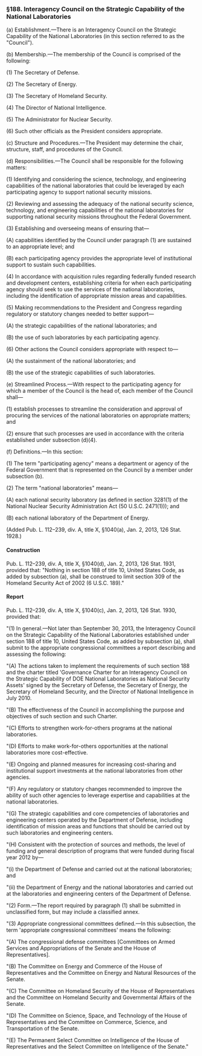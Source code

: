 ### §188. Interagency Council on the Strategic Capability of the National Laboratories ###

(a) Establishment.—There is an Interagency Council on the Strategic Capability of the National Laboratories (in this section referred to as the "Council").

(b) Membership.—The membership of the Council is comprised of the following:

(1) The Secretary of Defense.

(2) The Secretary of Energy.

(3) The Secretary of Homeland Security.

(4) The Director of National Intelligence.

(5) The Administrator for Nuclear Security.

(6) Such other officials as the President considers appropriate.

(c) Structure and Procedures.—The President may determine the chair, structure, staff, and procedures of the Council.

(d) Responsibilities.—The Council shall be responsible for the following matters:

(1) Identifying and considering the science, technology, and engineering capabilities of the national laboratories that could be leveraged by each participating agency to support national security missions.

(2) Reviewing and assessing the adequacy of the national security science, technology, and engineering capabilities of the national laboratories for supporting national security missions throughout the Federal Government.

(3) Establishing and overseeing means of ensuring that—

(A) capabilities identified by the Council under paragraph (1) are sustained to an appropriate level; and

(B) each participating agency provides the appropriate level of institutional support to sustain such capabilities.

(4) In accordance with acquisition rules regarding federally funded research and development centers, establishing criteria for when each participating agency should seek to use the services of the national laboratories, including the identification of appropriate mission areas and capabilities.

(5) Making recommendations to the President and Congress regarding regulatory or statutory changes needed to better support—

(A) the strategic capabilities of the national laboratories; and

(B) the use of such laboratories by each participating agency.

(6) Other actions the Council considers appropriate with respect to—

(A) the sustainment of the national laboratories; and

(B) the use of the strategic capabilities of such laboratories.

(e) Streamlined Process.—With respect to the participating agency for which a member of the Council is the head of, each member of the Council shall—

(1) establish processes to streamline the consideration and approval of procuring the services of the national laboratories on appropriate matters; and

(2) ensure that such processes are used in accordance with the criteria established under subsection (d)(4).

(f) Definitions.—In this section:

(1) The term "participating agency" means a department or agency of the Federal Government that is represented on the Council by a member under subsection (b).

(2) The term "national laboratories" means—

(A) each national security laboratory (as defined in section 3281(1) of the National Nuclear Security Administration Act (50 U.S.C. 2471(1))); and

(B) each national laboratory of the Department of Energy.

(Added Pub. L. 112–239, div. A, title X, §1040(a), Jan. 2, 2013, 126 Stat. 1928.)

#### Construction ####

Pub. L. 112–239, div. A, title X, §1040(d), Jan. 2, 2013, 126 Stat. 1931, provided that: "Nothing in section 188 of title 10, United States Code, as added by subsection (a), shall be construed to limit section 309 of the Homeland Security Act of 2002 (6 U.S.C. 189)."

#### Report ####

Pub. L. 112–239, div. A, title X, §1040(c), Jan. 2, 2013, 126 Stat. 1930, provided that:

"(1) In general.—Not later than September 30, 2013, the Interagency Council on the Strategic Capability of the National Laboratories established under section 188 of title 10, United States Code, as added by subsection (a), shall submit to the appropriate congressional committees a report describing and assessing the following:

"(A) The actions taken to implement the requirements of such section 188 and the charter titled 'Governance Charter for an Interagency Council on the Strategic Capability of DOE National Laboratories as National Security Assets' signed by the Secretary of Defense, the Secretary of Energy, the Secretary of Homeland Security, and the Director of National Intelligence in July 2010.

"(B) The effectiveness of the Council in accomplishing the purpose and objectives of such section and such Charter.

"(C) Efforts to strengthen work-for-others programs at the national laboratories.

"(D) Efforts to make work-for-others opportunities at the national laboratories more cost-effective.

"(E) Ongoing and planned measures for increasing cost-sharing and institutional support investments at the national laboratories from other agencies.

"(F) Any regulatory or statutory changes recommended to improve the ability of such other agencies to leverage expertise and capabilities at the national laboratories.

"(G) The strategic capabilities and core competencies of laboratories and engineering centers operated by the Department of Defense, including identification of mission areas and functions that should be carried out by such laboratories and engineering centers.

"(H) Consistent with the protection of sources and methods, the level of funding and general description of programs that were funded during fiscal year 2012 by—

"(i) the Department of Defense and carried out at the national laboratories; and

"(ii) the Department of Energy and the national laboratories and carried out at the laboratories and engineering centers of the Department of Defense.

"(2) Form.—The report required by paragraph (1) shall be submitted in unclassified form, but may include a classified annex.

"(3) Appropriate congressional committees defined.—In this subsection, the term 'appropriate congressional committees' means the following:

"(A) The congressional defense committees [Committees on Armed Services and Appropriations of the Senate and the House of Representatives].

"(B) The Committee on Energy and Commerce of the House of Representatives and the Committee on Energy and Natural Resources of the Senate.

"(C) The Committee on Homeland Security of the House of Representatives and the Committee on Homeland Security and Governmental Affairs of the Senate.

"(D) The Committee on Science, Space, and Technology of the House of Representatives and the Committee on Commerce, Science, and Transportation of the Senate.

"(E) The Permanent Select Committee on Intelligence of the House of Representatives and the Select Committee on Intelligence of the Senate."